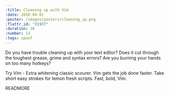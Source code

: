 ```yaml
--- 
:title: Cleaning up with Vim
:date: 2010-04-01
:poster: /images/posters/cleaning_up.png
:flattr_id: "31937"
:duration: 36
:number: 13
:tags: spoof
---
```


Do you have trouble cleaning up with your text editor? Does it cut through the toughest grease, grime and syntax errors? Are you burning your hands on too many hotkeys?

Try Vim - Extra whitening classic scourer. Vim gets the job done faster. Take short easy strokes for lemon fresh scripts. Fast, bold, Vim.


READMORE

